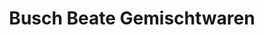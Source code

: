 ---
title: "Busch Beate Gemischtwaren"
url: /ludwigswinkel/busch-beate-gemischtwaren/
shop: Allgemein
---